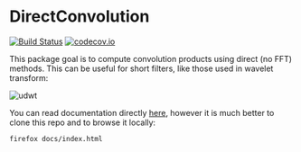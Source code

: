 # DirectConvolution

[![Build Status](https://travis-ci.org/vincent-picaud/DirectConvolution.jl.svg?branch=master)](https://travis-ci.org/vincent-picaud/DirectConvolution.jl) 
[![codecov.io](http://codecov.io/github/vincent-picaud/DirectConvolution.jl/coverage.svg?branch=master)](http://codecov.io/github/vincent-picaud/DirectConvolution.jl?branch=master)

This package goal is to compute convolution products using direct (no
FFT) methods. This can be useful for short filters, like those used in
wavelet transform:

![udwt](https://github.com/vincent-picaud/DirectConvolution.jl/blob/master/docs/use_cases/figures/udwt_W.png)

You can read documentation directly
[here](https://vincent-picaud.github.io/DirectConvolution.jl/index.html),
however it is much better to clone this repo and to browse it locally:

```
firefox docs/index.html
```



